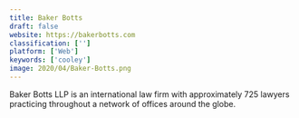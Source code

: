 ```yaml
---
title: Baker Botts
draft: false 
website: https://bakerbotts.com
classification: ['']
platform: ['Web']
keywords: ['cooley']
image: 2020/04/Baker-Botts.png
---
```

Baker Botts LLP is an international law firm with approximately 725 lawyers practicing throughout a network of offices around the globe.
